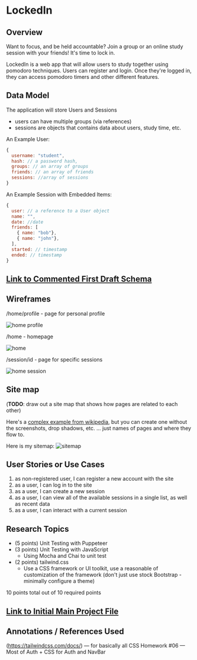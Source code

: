 # LockedIn

## Overview

Want to focus, and be held accountable? Join a group or an online study session with your friends! It's time to lock in. 

LockedIn is a web app that will allow users to study together using pomodoro techniques. Users can register and login. Once they're logged in, they can access pomodoro timers and other different features.


## Data Model

The application will store Users and Sessions

* users can have multiple groups (via references)
* sessions are objects that contains data about users, study time, etc.

An Example User:

```javascript
{
  username: "student",
  hash: // a password hash,
  groups: // an array of groups
  friends: // an array of friends
  sessions: //array of sessions
}
```

An Example Session with Embedded Items:

```javascript
{
  user: // a reference to a User object
  name: "",
  date: //date
  friends: [
    { name: "bob"},
    { name: "john"},
  ],
  started: // timestamp
  ended: // timestamp
}
```


## [Link to Commented First Draft Schema](db.mjs) 

## Wireframes

/home/profile - page for personal profile

![home profile](documentation/home-profile.png)

/home - homepage

![home](documentation/home.png)

/session/id - page for specific sessions

![home session](documentation/home-session.png)


## Site map

(__TODO__: draw out a site map that shows how pages are related to each other)

Here's a [complex example from wikipedia](https://upload.wikimedia.org/wikipedia/commons/2/20/Sitemap_google.jpg), but you can create one without the screenshots, drop shadows, etc. ... just names of pages and where they flow to.

Here is my sitemap: 
![sitemap](documentation/site-map.png)

## User Stories or Use Cases

1. as non-registered user, I can register a new account with the site
2. as a user, I can log in to the site
3. as a user, I can create a new session
4. as a user, I can view all of the available sessions in a single list, as well as recent data
5. as a user, I can interact with a current session

## Research Topics

* (5 points) Unit Testing with Puppeteer
* (3 points) Unit Testing with JavaScript
    * Using Mocha and Chai to unit test 
* (2 points) tailwind.css
    * Use a CSS framework or UI toolkit, use a reasonable of customization of the framework (don't just use stock Bootstrap - minimally configure a theme)

10 points total out of 10 required points 

## [Link to Initial Main Project File](app.mjs) 

## Annotations / References Used

(https://tailwindcss.com/docs/) — for basically all CSS
Homework #06 — Most of Auth + CSS for Auth and NavBar
